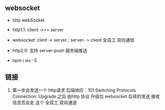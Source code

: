 ## websocket
  - http webSocket
  - http1.1: client ->>> server
  - websocket: clent -> server ; server- > client
    全双工 双向通信

  - http2.0: 支持 server-push 服务端推送
  - npm i ws -S

## 链接
  1. 第一步会发送一个 http请求
    后端响应：101 Switching Protocols
    Connection: Upgrade
    之后 由http 协议 升级位 websocket 后续的发送 接收信息否会走 这个
    全双工 双向通道